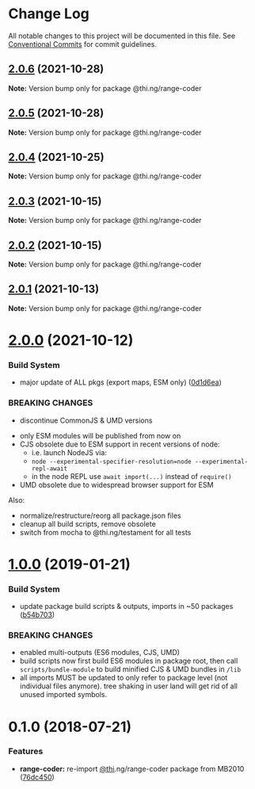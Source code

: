 # Change Log

All notable changes to this project will be documented in this file.
See [Conventional Commits](https://conventionalcommits.org) for commit guidelines.

## [2.0.6](https://github.com/thi-ng/umbrella/compare/@thi.ng/range-coder@2.0.5...@thi.ng/range-coder@2.0.6) (2021-10-28)

**Note:** Version bump only for package @thi.ng/range-coder





## [2.0.5](https://github.com/thi-ng/umbrella/compare/@thi.ng/range-coder@2.0.4...@thi.ng/range-coder@2.0.5) (2021-10-28)

**Note:** Version bump only for package @thi.ng/range-coder





## [2.0.4](https://github.com/thi-ng/umbrella/compare/@thi.ng/range-coder@2.0.3...@thi.ng/range-coder@2.0.4) (2021-10-25)

**Note:** Version bump only for package @thi.ng/range-coder





## [2.0.3](https://github.com/thi-ng/umbrella/compare/@thi.ng/range-coder@2.0.2...@thi.ng/range-coder@2.0.3) (2021-10-15)

**Note:** Version bump only for package @thi.ng/range-coder





## [2.0.2](https://github.com/thi-ng/umbrella/compare/@thi.ng/range-coder@2.0.1...@thi.ng/range-coder@2.0.2) (2021-10-15)

**Note:** Version bump only for package @thi.ng/range-coder





## [2.0.1](https://github.com/thi-ng/umbrella/compare/@thi.ng/range-coder@2.0.0...@thi.ng/range-coder@2.0.1) (2021-10-13)

**Note:** Version bump only for package @thi.ng/range-coder





# [2.0.0](https://github.com/thi-ng/umbrella/compare/@thi.ng/range-coder@1.0.93...@thi.ng/range-coder@2.0.0) (2021-10-12)


### Build System

* major update of ALL pkgs (export maps, ESM only) ([0d1d6ea](https://github.com/thi-ng/umbrella/commit/0d1d6ea9fab2a645d6c5f2bf2591459b939c09b6))


### BREAKING CHANGES

* discontinue CommonJS & UMD versions

- only ESM modules will be published from now on
- CJS obsolete due to ESM support in recent versions of node:
  - i.e. launch NodeJS via:
  - `node --experimental-specifier-resolution=node --experimental-repl-await`
  - in the node REPL use `await import(...)` instead of `require()`
- UMD obsolete due to widespread browser support for ESM

Also:
- normalize/restructure/reorg all package.json files
- cleanup all build scripts, remove obsolete
- switch from mocha to @thi.ng/testament for all tests






#  [1.0.0](https://github.com/thi-ng/umbrella/compare/@thi.ng/range-coder@0.1.28...@thi.ng/range-coder@1.0.0) (2019-01-21) 

###  Build System 

- update package build scripts & outputs, imports in ~50 packages ([b54b703](https://github.com/thi-ng/umbrella/commit/b54b703)) 

###  BREAKING CHANGES 

- enabled multi-outputs (ES6 modules, CJS, UMD) 
- build scripts now first build ES6 modules in package root, then call   `scripts/bundle-module` to build minified CJS & UMD bundles in `/lib` 
- all imports MUST be updated to only refer to package level   (not individual files anymore). tree shaking in user land will get rid of   all unused imported symbols. 

#  0.1.0 (2018-07-21) 

###  Features 

- **range-coder:** re-import [@thi](https://github.com/thi).ng/range-coder package from MB2010 ([76dc450](https://github.com/thi-ng/umbrella/commit/76dc450))
